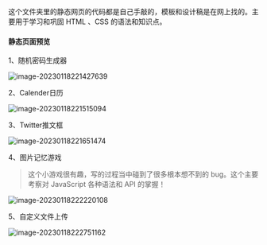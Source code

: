 这个文件夹里的静态网页的代码都是自己手敲的，模板和设计稿是在网上找的。主要用于学习和巩固 HTML 、CSS    的语法和知识点。



#### 静态页面预览

1、随机密码生成器

![image-20230118221427639](D:\文档\学习文件\GitWebProjects\Projects\images\image-20230118221427639.png)



2、Calender日历

![image-20230118221515094](D:\文档\学习文件\GitWebProjects\Projects\images\image-20230118221515094.png)



3、Twitter推文框

![image-20230118221651474](D:\文档\学习文件\GitWebProjects\Projects\images\image-20230118221651474.png)



4、图片记忆游戏

> 这个小游戏很有趣，写的过程当中碰到了很多根本想不到的 bug。这个主要考察对 JavaScript 各种语法和 API 的掌握！ 


![image-20230118222220108](D:\文档\学习文件\GitWebProjects\Projects\images\image-20230118222220108.png)



5、自定义文件上传

![image-20230118222751162](D:\文档\学习文件\GitWebProjects\Projects\images\image-20230118222751162.png)

